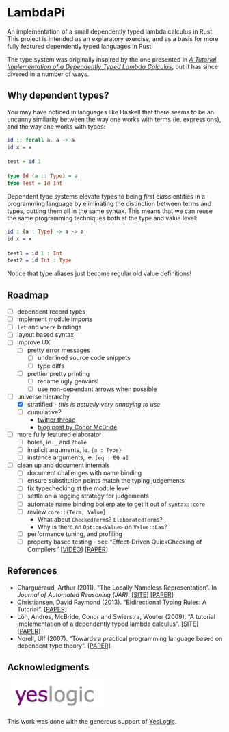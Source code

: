 # LambdaPi

An implementation of a small dependently typed lambda calculus in Rust. This
project is intended as an explaratory exercise, and as a basis for more fully
featured dependently typed languages in Rust.

The type system was originally inspired by the one presented in [_A Tutorial
Implementation of a Dependently Typed Lambda Calculus_](lambdapi), but it has
since divered in a number of ways.

[lambdapi]: https://www.andres-loeh.de/LambdaPi/

## Why dependent types?

You may have noticed in languages like Haskell that there seems to be an uncanny
similarity between the way one works with terms (ie. expressions), and the way
one works with types:

```hs
id :: forall a. a -> a
id x = x

test = id 1

type Id (a :: Type) = a
type Test = Id Int
```

Dependent type systems elevate types to being _first class_ entities in a
programming language by eliminating the distinction between terms and types,
putting them all in the same syntax. This means that we can reuse the same
programming techniques both at the type and value level:

```idris
id : {a : Type} -> a -> a
id x = x

test1 = id 1 : Int
test2 = id Int : Type
```

Notice that type aliases just become regular old value definitions!

## Roadmap

- [ ] dependent record types
- [ ] implement module imports
- [ ] `let` and `where` bindings
- [ ] layout based syntax
- [ ] improve UX
  - [ ] pretty error messages
    - [ ] underlined source code snippets
    - [ ] type diffs
  - [ ] prettier pretty printing
    - [ ] rename ugly genvars!
    - [ ] use non-dependant arrows when possible
- [ ] universe hierarchy
  - [x] stratified - _this is actually very annoying to use_
  - [ ] cumulative?
    - [twitter thread](https://twitter.com/brendanzab/status/962681577120587776)
    - [blog post by Conor McBride](https://pigworker.wordpress.com/2015/01/09/universe-hierarchies/)
- [ ] more fully featured elaborator
  - [ ] holes, ie. `_` and `?hole`
  - [ ] implicit arguments, ie. `{a : Type}`
  - [ ] instance arguments, ie. `[eq : EQ a]`
- [ ] clean up and document internals
  - [ ] document challenges with name binding
  - [ ] ensure substitution points match the typing judgements
  - [ ] fix typechecking at the module level
  - [ ] settle on a logging strategy for judgements
  - [ ] automate name binding boilerplate to get it out of `syntax::core`
  - [ ] review `core::{Term, Value}`
    - What about `CheckedTerm`s? `ElaboratedTerm`s?
    - Why is there an `Option<Value>` on `Value::Lam`?
  - [ ] performance tuning, and profiling
  - [ ] property based testing - see “Effect-Driven QuickChecking of Compilers”
        [[VIDEO](https://www.youtube.com/watch?v=_KrZzaShDew)]
        [[PAPER](http://janmidtgaard.dk/papers/Midtgaard-al%3AICFP17-full.pdf)]

## References

- Charguéraud, Arthur (2011). “The Locally Nameless Representation”.
  In _Journal of Automated Reasoning (JAR)_.
  [[SITE]](http://www.chargueraud.org/softs/ln/)
  [[PAPER]](http://www.chargueraud.org/research/2009/ln/main.pdf)
- Christiansen, David Raymond (2013). “Bidirectional Typing Rules: A Tutorial”.
  [[PAPER]](http://www.davidchristiansen.dk/tutorials/bidirectional.pdf)
- Löh, Andres, McBride, Conor and Swierstra, Wouter (2009). “A tutorial
  implementation of a dependently typed lambda calculus”.
  [[SITE]](https://www.andres-loeh.de/LambdaPi/)
  [[PAPER]](https://www.andres-loeh.de/LambdaPi/LambdaPi.pdf)
- Norell, Ulf (2007). “Towards a practical programming language based on
  dependent type theory”.
  [[PAPER]](http://www.cse.chalmers.se/~ulfn/papers/thesis.pdf)

## Acknowledgments

[![YesLogic Logo][yeslogic-logo]][yeslogic]

This work was done with the generous support of [YesLogic][yeslogic].

[yeslogic]: http://yeslogic.com/
[yeslogic-logo]: assets/yeslogic-logo.png
